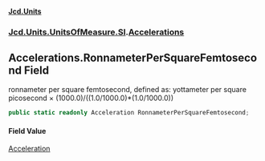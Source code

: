 #### [Jcd.Units](index.md 'index')
### [Jcd.Units.UnitsOfMeasure.SI](Jcd.Units.UnitsOfMeasure.SI.md 'Jcd.Units.UnitsOfMeasure.SI').[Accelerations](Accelerations.md 'Jcd.Units.UnitsOfMeasure.SI.Accelerations')

## Accelerations.RonnameterPerSquareFemtosecond Field

ronnameter per square femtosecond, defined as: yottameter per square picosecond × (1000.0)/((1.0/1000.0)*(1.0/1000.0))

```csharp
public static readonly Acceleration RonnameterPerSquareFemtosecond;
```

#### Field Value
[Acceleration](Acceleration.md 'Jcd.Units.UnitTypes.Acceleration')